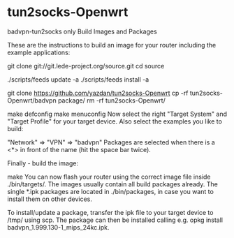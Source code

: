 tun2socks-Openwrt
=================
badvpn-tun2socks only
Build Images and Packages

These are the instructions to build an image for your router including the example applications:

git clone git://git.lede-project.org/source.git
cd source

./scripts/feeds update -a
./scripts/feeds install -a

git clone https://github.com/yazdan/tun2socks-Openwrt
cp -rf tun2socks-Openwrt/badvpn package/
rm -rf tun2socks-Openwrt/

make defconfig
make menuconfig
Now select the right "Target System" and "Target Profile" for your target device. Also select the examples you like to build:

"Network" => "VPN" => "badvpn"
Packages are selected when there is a <*> in front of the name (hit the space bar twice).

Finally - build the image:

make
You can now flash your router using the correct image file inside ./bin/targets/. The images usually contain all build packages already. The single *.ipk packages are located in ./bin/packages, in case you want to install them on other devices.

To install/update a package, transfer the ipk file to your target device to /tmp/ using scp. The package can then be installed calling e.g. opkg install badvpn_1.999.130-1_mips_24kc.ipk.
